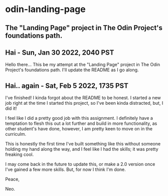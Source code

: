 # odin-landing-page
The "Landing Page" project in The Odin Project's foundations path.
-------------------------------------------------------------------

## Hai - Sun, Jan 30 2022, 2040 PST

Hello there... This be my attempt at the "Landing Page" project in The Odin Project's foundations path. I'll update the README as I go along.

## Hai.. again - Sat, Feb 5 2022, 1735 PST

I've finished! I kinda forgot about the README to be honest. I started a new job right at the time I started this project, so I've been kinda distracted, but, I did it!

I feel like I did a pretty good job with this assignment. I definitely have a temptation to flesh this out a lot further and build in more functionality, as other student's have done, however, I am pretty keen to move on in the curriculm.

This is honestly the first time I've built something like this without someone holding my hand along the way, and I feel like I had the skills; it was pretty freaking cool.

I may come back in the future to update this, or make a 2.0 version once I've gained a few more skills. But, for now I think I'm done.

Peace,

Neo.

